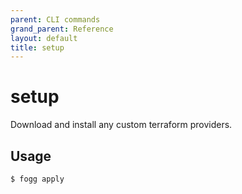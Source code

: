 ```yaml
---
parent: CLI commands
grand_parent: Reference
layout: default
title: setup
---
```


# setup

Download and install any custom terraform providers.

## Usage

```bash
$ fogg apply
```
